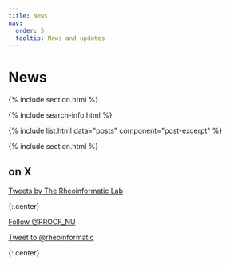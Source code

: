```yaml
---
title: News
nav:
  order: 5
  tooltip: News and updates
---
```


# <i class="fas fa-feather-alt"></i>News

{% include section.html %}

{% include search-info.html %}

{% include list.html data="posts" component="post-excerpt" %}

{% include section.html %}



## on X

<!-- Twitter embeds from https://publish.twitter.com/ -->

<a class="twitter-timeline" data-width="400" data-height="400" href="https://twitter.com/rheoinformatic?ref_src=twsrc%5Etfw">Tweets by The Rheoinformatic Lab</a> 
<script async src="https://platform.twitter.com/widgets.js" charset="utf-8"></script>
{:.center}

<a href="https://twitter.com/rheoinformatic?ref_src=twsrc%5Etfw" class="twitter-follow-button" data-show-count="false">Follow @PROCF_NU</a>
<script async src="https://platform.twitter.com/widgets.js" charset="utf-8"></script>
<a href="https://x.com/intent/post?screen_name=rheoinformatic&ref_src=twsrc%5Etfw" class="twitter-mention-button" data-show-count="false">Tweet to @rheoinformatic</a>
<script async src="https://platform.twitter.com/widgets.js" charset="utf-8"></script>
{:.center}

